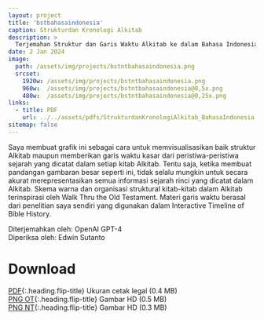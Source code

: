 ```yaml
---
layout: project
title: 'bstbahasaindonesia'
caption: Strukturdan Kronologi Alkitab
description: >
  Terjemahan Struktur dan Garis Waktu Alkitab ke dalam Bahasa Indonesia
date: 2 Jan 2024
image: 
  path: /assets/img/projects/bstntbahasaindonesia.png
  srcset: 
    1920w: /assets/img/projects/bstntbahasaindonesia.png
    960w:  /assets/img/projects/bstntbahasaindonesia@0,5x.png
    480w:  /assets/img/projects/bstntbahasaindonesia@0,25x.png
links:
  - title: PDF
    url: ../../assets/pdfs/StrukturdanKronologiAlkitab_BahasaIndonesia.pdf
sitemap: false
---
```

Saya membuat grafik ini sebagai cara untuk memvisualisasikan baik struktur Alkitab maupun memberikan garis waktu kasar dari peristiwa-peristiwa sejarah yang dicatat dalam setiap kitab Alkitab. Tentu saja, ketika membuat pandangan gambaran besar seperti ini, tidak selalu mungkin untuk secara akurat merepresentasikan semua informasi sejarah rinci yang dicatat dalam Alkitab. Skema warna dan organisasi struktural kitab-kitab dalam Alkitab terinspirasi oleh Walk Thru the Old Testament. Materi garis waktu berasal dari penelitian saya sendiri yang digunakan dalam Interactive Timeline of Bible History.

Diterjemahkan oleh: OpenAI GPT-4  
Diperiksa oleh: Edwin Sutanto

# Download
[PDF](../assets/pdfs/StrukturdanKronologiAlkitab_BahasaIndonesia.pdf){:.heading.flip-title} <span class="icon-file-pdf"></span> Ukuran cetak legal (0.4 MB)  
[PNG OT](../assets/img/hd/bstothdbahasaindonesia.png){:.heading.flip-title} <span class="icon-file-picture"></span> Gambar HD (0.5 MB)  
[PNG NT](../assets/img/hd/bstnthdbahasaindonesia.png){:.heading.flip-title} <span class="icon-file-picture"></span> Gambar HD (0.3 MB)